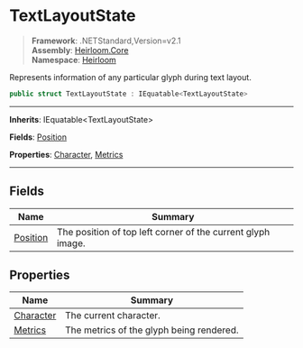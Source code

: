 # TextLayoutState

> **Framework**: .NETStandard,Version=v2.1  
> **Assembly**: [Heirloom.Core][0]  
> **Namespace**: [Heirloom][0]  

Represents information of any particular glyph during text layout.

```cs
public struct TextLayoutState : IEquatable<TextLayoutState>
```

--------------------------------------------------------------------------------

**Inherits**: IEquatable\<TextLayoutState>

**Fields**: [Position][1]

**Properties**: [Character][2], [Metrics][3]

--------------------------------------------------------------------------------

## Fields

| Name          | Summary                                                     |
|---------------|-------------------------------------------------------------|
| [Position][1] | The position of top left corner of the current glyph image. |

## Properties

| Name           | Summary                                  |
|----------------|------------------------------------------|
| [Character][2] | The current character.                   |
| [Metrics][3]   | The metrics of the glyph being rendered. |

[0]: ..\Heirloom.Core.md
[1]: Heirloom.TextLayoutState.Position.md
[2]: Heirloom.TextLayoutState.Character.md
[3]: Heirloom.TextLayoutState.Metrics.md
